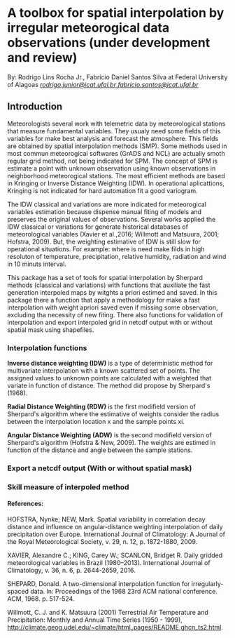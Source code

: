 # A toolbox for spatial interpolation by irregular meteorogical data observations (under development and review)
By: Rodrigo Lins Rocha Jr., Fabrício Daniel Santos Silva at Federal University of Alagoas 
*rodrigo.junior@icat.ufal.br*,*fabricio.santos@icat.ufal.br*
## Introduction
Meteorologists several work with telemetric data by meteorological stations that measure fundamental variables. They usualy need some fields of this variables for make best analysis and forecast the atmosphere. This fields are obtained by spatial interpolation methods (SMP). Some methods used in most commun meteorogical softwares (GrADS and NCL) are actually smoth regular grid method, not being indicated for SPM. The concept of SPM is estimate a point with unknown observation using known observations in neighborhood meteorogical stations. The most efficient methods are based in Kringing or Inverse Distance Weighting (IDW). In operational aplicattions, Kringing is not indicated for hard automation fit a good variogram. 

The IDW classical and variations are more indicated for meteorogical variables estimation because dispense manual fiting of models and preserves the original values of observations. Several works applied the IDW classical or variations for generate historical databases of meteorological variables (Xavier et al.,2016; Willmott and Matsuura, 2001; Hofstra, 2009). But, the weighting estimative of IDW is still slow for operational situations. For example: where is need make filds in high resoluton of temperature, precipitation, relative humidity, radiation and wind in 10 minuts interval.  

This package has a set of tools for spatial interpolation by Sherpard methods (classical and variations) with functions that auxiliate the fast generation interpoled maps by witghts a priori estimed and saved. In this package there a function that apply a methodology for make a fast interpolation with weight apriori saved even if missing some observation, excluding tha necessity of new fiting. There also functions for validation of interpolation and export interpoled grid in netcdf output with or without spatial mask using shapefiles.

### Interpolation functions
**Inverse distance weighting (IDW)** is a type of deterministic method for multivariate interpolation with a known scattered set of points. The assigned values to unknown points are calculated with a weighted that variate in function of distance. The method did propose by Sherpard's (1968).

**Radial Distance Weighting (RDW)** is the first modifield version of Sherpard's algorithm where the estimative of weights consider the radius between the interpolation location x and the sample points xi.  

**Angular Distance Weighting (ADW)** is the second modifield version of Sherpard's algorithm (Hofstra & New, 2009). The weights are estimed in function of the distance and angle between the sample stations. 

### Export a netcdf output (With or without spatial mask)

### Skill measure of interpoled method

#### References:

HOFSTRA, Nynke; NEW, Mark. Spatial variability in correlation decay distance and influence on angular‐distance weighting interpolation of daily precipitation over Europe. International Journal of Climatology: A Journal of the Royal Meteorological Society, v. 29, n. 12, p. 1872-1880, 2009.

XAVIER, Alexandre C.; KING, Carey W.; SCANLON, Bridget R. Daily gridded meteorological variables in Brazil (1980–2013). International Journal of Climatology, v. 36, n. 6, p. 2644-2659, 2016.

SHEPARD, Donald. A two-dimensional interpolation function for irregularly-spaced data. In: Proceedings of the 1968 23rd ACM national conference. ACM, 1968. p. 517-524.

Willmott, C. J. and K. Matsuura (2001) Terrestrial Air Temperature and Precipitation: Monthly and Annual Time Series (1950 - 1999), http://climate.geog.udel.edu/~climate/html_pages/README.ghcn_ts2.html.
